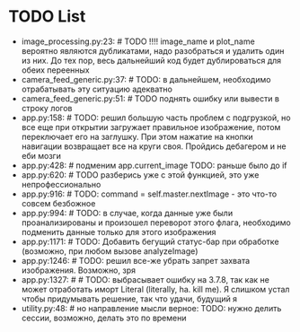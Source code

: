 # TODO List

- image_processing.py:23: # TODO !!!! image_name и plot_name вероятно являются дубликатами, надо разобраться и удалить один из них. До тех пор, весь дальнейший код будет дублироваться для обеих переенных
- camera_feed_generic.py:37: # TODO: в дальнейшем, необходимо отрабатывать эту ситуацию адекватно
- camera_feed_generic.py:51: # TODO поднять ошибку или вывести в строку логов
- app.py:158: # TODO: решил большую часть проблем с подгрузкой, но все еще при открытии загружает правильное изображение, потом переключает его на заглушку. При этом нажатие на кнопки навигации возвращает все на круги своя. Пройдись дебагером и не еби мозги
- app.py:428: # подменим app.current_image TODO: раньше было до if
- app.py:620: # TODO разберись уже с этой функцией, это уже непрофессионально
- app.py:916: # TODO: command = self.master.nextImage - это что-то совсем безбожное
- app.py:994: # TODO: в случае, когда данные уже были проанализированы и произошел переворот этого флага, необходимо подменить данные только для этого изображения
- app.py:1171: # TODO: Добавить бегущий статус-бар при обработке (возможно, при любом вызове analyzeImage)
- app.py:1246: # TODO: решил все-же убрать запрет захвата изображения. Возможно, зря
- app.py:1327: #     # TODO: выбрасывает ошибку на 3.7.8, так как не может отработать иморт Literal (literally, ha. kill me). Я слишком устал чтобы придумывать решение, так что удачи, будущий я
- utility.py:48: # но направление мысли верное: TODO: нужно делить сессии, возможно, делать это по времени
